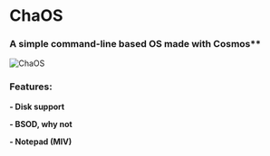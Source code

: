 # ChaOS
### A simple command-line based OS made with Cosmos**

![ChaOS](https://raw.githubusercontent.com/ekeleze/ChaOS/3358f6b36035fb5a294f32333127ce54037b573c/ChaOS/Resources/ChaOS.png)

### Features:
**- Disk support**

**- BSOD, why not**

**- Notepad (MIV)**
